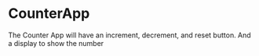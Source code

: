# CounterApp
The Counter App will have an increment, decrement, and reset button. And a display to show the number
